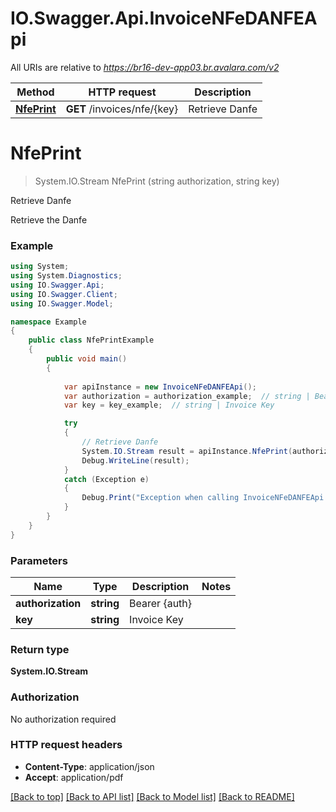 # IO.Swagger.Api.InvoiceNFeDANFEApi

All URIs are relative to *https://br16-dev-app03.br.avalara.com/v2*

Method | HTTP request | Description
------------- | ------------- | -------------
[**NfePrint**](InvoiceNFeDANFEApi.md#nfeprint) | **GET** /invoices/nfe/{key} | Retrieve Danfe


<a name="nfeprint"></a>
# **NfePrint**
> System.IO.Stream NfePrint (string authorization, string key)

Retrieve Danfe

Retrieve the Danfe 

### Example
```csharp
using System;
using System.Diagnostics;
using IO.Swagger.Api;
using IO.Swagger.Client;
using IO.Swagger.Model;

namespace Example
{
    public class NfePrintExample
    {
        public void main()
        {
            
            var apiInstance = new InvoiceNFeDANFEApi();
            var authorization = authorization_example;  // string | Bearer {auth}
            var key = key_example;  // string | Invoice Key

            try
            {
                // Retrieve Danfe
                System.IO.Stream result = apiInstance.NfePrint(authorization, key);
                Debug.WriteLine(result);
            }
            catch (Exception e)
            {
                Debug.Print("Exception when calling InvoiceNFeDANFEApi.NfePrint: " + e.Message );
            }
        }
    }
}
```

### Parameters

Name | Type | Description  | Notes
------------- | ------------- | ------------- | -------------
 **authorization** | **string**| Bearer {auth} | 
 **key** | **string**| Invoice Key | 

### Return type

**System.IO.Stream**

### Authorization

No authorization required

### HTTP request headers

 - **Content-Type**: application/json
 - **Accept**: application/pdf

[[Back to top]](#) [[Back to API list]](../README.md#documentation-for-api-endpoints) [[Back to Model list]](../README.md#documentation-for-models) [[Back to README]](../README.md)

